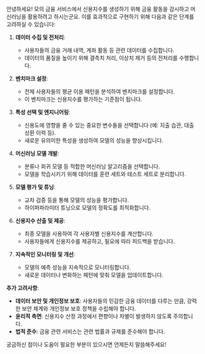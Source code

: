 안녕하세요! 모의 금융 서비스에서 신용지수를 생성하기 위해 금융 활동을 감시하고 머신러닝을 활용하려고 하시는군요. 이를 효과적으로 구현하기 위해 다음과 같은 단계를 고려하실 수 있습니다:

1. **데이터 수집 및 전처리**:
   - 사용자들의 금융 거래 내역, 계좌 활동 등 관련 데이터를 수집합니다.
   - 데이터의 품질을 높이기 위해 결측치 처리, 이상치 제거 등의 전처리를 수행합니다.

2. **벤치마크 설정**:
   - 전체 사용자들의 평균 이용 패턴을 분석하여 벤치마크를 설정합니다.
   - 이 벤치마크는 신용지수를 평가하는 기준점이 됩니다.

3. **특성 선택 및 엔지니어링**:
   - 신용도에 영향을 줄 수 있는 중요한 변수들을 선택합니다 (예: 지출 습관, 대출 상환 이력 등).
   - 새로운 유의미한 특성을 생성하여 모델의 성능을 향상시킵니다.

4. **머신러닝 모델 개발**:
   - 분류나 회귀 모델 등 적합한 머신러닝 알고리즘을 선택합니다.
   - 모델을 학습시키기 위해 데이터를 훈련 세트와 테스트 세트로 분리합니다.

5. **모델 평가 및 튜닝**:
   - 교차 검증 등을 통해 모델의 성능을 평가합니다.
   - 하이퍼파라미터 튜닝으로 모델의 정확도를 최적화합니다.

6. **신용지수 산출 및 제공**:
   - 최종 모델을 사용하여 각 사용자별 신용지수를 계산합니다.
   - 사용자들에게 신용지수를 제공하고, 필요에 따라 피드백을 받습니다.

7. **지속적인 모니터링 및 개선**:
   - 모델의 예측 성능을 지속적으로 모니터링합니다.
   - 새로운 데이터나 변화하는 패턴에 맞춰 모델을 업데이트합니다.

**추가 고려사항**:

- **데이터 보안 및 개인정보 보호**: 사용자들의 민감한 금융 데이터를 다루는 만큼, 강력한 보안 체계와 개인정보 보호 정책을 수립해야 합니다.
- **윤리적 측면**: 신용지수 산정 과정에서 편향이나 차별이 발생하지 않도록 주의합니다.
- **법적 준수**: 금융 관련 서비스는 관련 법률과 규제를 준수해야 합니다.

궁금하신 점이나 도움이 필요한 부분이 있으시면 언제든지 말씀해주세요!